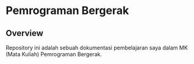 # Pemrograman Bergerak
##  Overview
Repository ini adalah sebuah dokumentasi pembelajaran saya dalam MK (Mata Kuliah) Pemrograman Bergerak.
